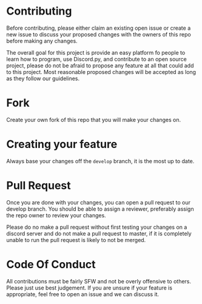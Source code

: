 # Contributing
Before contributing, please either claim an existing open issue or create a new issue to discuss your proposed changes with the owners of this repo before making any changes.

The overall goal for this project is provide an easy platform fo people to learn how to program, use Discord.py, and contribute to an open source project, please do not be afraid
to propose any feature at all that could add to this project. Most reasonable proposed changes will be accepted as long as they follow our guidelines.

# Fork
Create your own fork of this repo that you will make your changes on.
# Creating your feature
Always base your changes off the `develop` branch, it is the most up to date.

# Pull Request
Once you are done with your changes, you can open a pull request to our develop branch. You should be able to assign a reviewer, preferably assign the repo owner to review your changes.

Please do no make a pull request without first testing your changes on a discord server and do not make a pull request to master, if it is completely unable to run the pull request is likely to not be merged.

# Code Of Conduct
All contributions must be fairly SFW and not be overly offensive to others. Please just use best judgement. If you are unsure if your feature is appropriate, feel free to open an
issue and we can discuss it.
